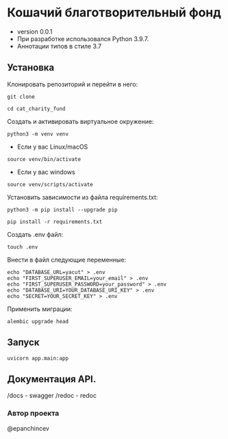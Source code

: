 # Кошачий благотворительный фонд
- version 0.0.1
- При разработке использовался Python 3.9.7.
- Аннотации типов в стиле 3.7
## Установка
Клонировать репозиторий и перейти в него:

```shell
git clone 
```

```shell
cd cat_charity_fund
```

Cоздать и активировать виртуальное окружение:

```shell
python3 -m venv venv
```

* Если у вас Linux/macOS

```shell
source venv/bin/activate
```

* Если у вас windows

```shell
source venv/scripts/activate
```

Установить зависимости из файла requirements.txt:

```shell
python3 -m pip install --upgrade pip
```

```shell
pip install -r requirements.txt
```

Создать .env файл:
```shell
touch .env
```

Внести в файл следующие переменные:
```shell
echo "DATABASE_URL=yacut" > .env
echo "FIRST_SUPERUSER_EMAIL=your_email" > .env
echo "FIRST_SUPERUSER_PASSWORD=your_password" > .env
echo "DATABASE_URI=YOUR_DATABASE_URI_KEY" > .env
echo "SECRET=YOUR_SECRET_KEY" > .env
```

Применить миграции:
```shell
alembic upgrade head
```
## Запуск
```shell
uvicorn app.main:app
```

## Документация API.
/docs - swagger
/redoc - redoc

### Автор проекта
@epanchincev